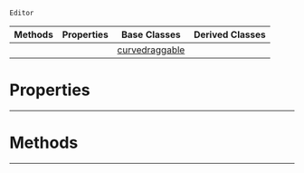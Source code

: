  `Editor`

|Methods|Properties|Base Classes|Derived Classes|
|---|---|---|---|
| | |[curvedraggable](https://github.com/PlasmaEngine/PlasmaDocs/tree/master/docs/C%2B%2B/code_reference/class_reference/curvedraggable.markdown)| |


 #  Properties


---  
 #  Methods


---  
 

 